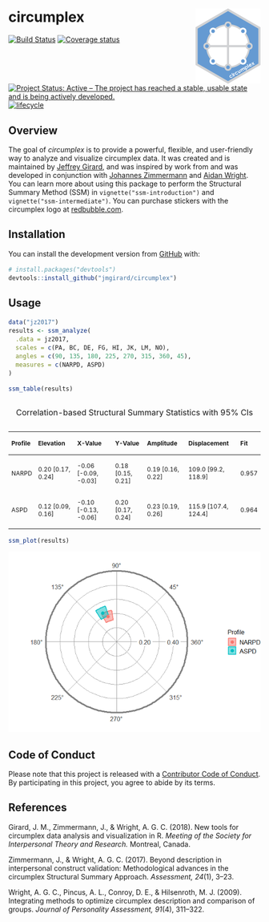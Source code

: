 
<!-- README.md is generated from README.Rmd. Please edit that file -->

# circumplex <img src="man/figures/logo.png" align="right" />

[![Build
Status](https://travis-ci.org/jmgirard/circumplex.svg?branch=master)](https://travis-ci.org/jmgirard/circumplex)
[![Coverage
status](https://codecov.io/gh/jmgirard/circumplex/branch/master/graph/badge.svg)](https://codecov.io/github/jmgirard/circumplex?branch=master)
[![Project Status: Active – The project has reached a stable, usable
state and is being actively
developed.](http://www.repostatus.org/badges/latest/active.svg)](http://www.repostatus.org/#active)
[![lifecycle](https://img.shields.io/badge/lifecycle-maturing-blue.svg)](https://www.tidyverse.org/lifecycle/#maturing)

## Overview

The goal of *circumplex* is to provide a powerful, flexible, and
user-friendly way to analyze and visualize circumplex data. It was
created and is maintained by [Jeffrey Girard](https://jmgirard.com/),
and was inspired by work from and was developed in conjunction with
[Johannes
Zimmermann](https://psychologische-hochschule.de/prof-dr-johannes-zimmermann/)
and [Aidan Wright](https://personalityprocesses.com/). You can learn
more about using this package to perform the Structural Summary Method
(SSM) in `vignette("ssm-introduction")` and
`vignette("ssm-intermediate")`. You can purchase stickers with the
circumplex logo at
[redbubble.com](https://www.redbubble.com/people/jmgirard/works/32902204).

## Installation

You can install the development version from
[GitHub](https://github.com/) with:

``` r
# install.packages("devtools")
devtools::install_github("jmgirard/circumplex")
```

## Usage

``` r
data("jz2017")
results <- ssm_analyze(
  .data = jz2017, 
  scales = c(PA, BC, DE, FG, HI, JK, LM, NO), 
  angles = c(90, 135, 180, 225, 270, 315, 360, 45), 
  measures = c(NARPD, ASPD)
)
```

``` r
ssm_table(results)
```

<table class="table" style="font-size: 12px; margin-left: auto; margin-right: auto;">

<caption style="font-size: initial !important;">

Correlation-based Structural Summary Statistics with 95% CIs

</caption>

<thead>

<tr>

<th style="text-align:left;">

Profile

</th>

<th style="text-align:left;">

Elevation

</th>

<th style="text-align:left;">

X-Value

</th>

<th style="text-align:left;">

Y-Value

</th>

<th style="text-align:left;">

Amplitude

</th>

<th style="text-align:left;">

Displacement

</th>

<th style="text-align:left;">

Fit

</th>

</tr>

</thead>

<tbody>

<tr>

<td style="text-align:left;">

NARPD

</td>

<td style="text-align:left;">

0.20 \[0.17, 0.24\]

</td>

<td style="text-align:left;">

\-0.06 \[-0.09, -0.03\]

</td>

<td style="text-align:left;">

0.18 \[0.15, 0.21\]

</td>

<td style="text-align:left;">

0.19 \[0.16, 0.22\]

</td>

<td style="text-align:left;">

109.0 \[99.2, 118.9\]

</td>

<td style="text-align:left;">

0.957

</td>

</tr>

<tr>

<td style="text-align:left;">

ASPD

</td>

<td style="text-align:left;">

0.12 \[0.09, 0.16\]

</td>

<td style="text-align:left;">

\-0.10 \[-0.13, -0.06\]

</td>

<td style="text-align:left;">

0.20 \[0.17, 0.24\]

</td>

<td style="text-align:left;">

0.23 \[0.19, 0.26\]

</td>

<td style="text-align:left;">

115.9 \[107.4, 124.4\]

</td>

<td style="text-align:left;">

0.964

</td>

</tr>

</tbody>

</table>

``` r
ssm_plot(results)
```

![](man/figures/README-plot-1.png)<!-- -->

## Code of Conduct

Please note that this project is released with a [Contributor Code of
Conduct](CONDUCT.md). By participating in this project, you agree to
abide by its terms.

## References

Girard, J. M., Zimmermann, J., & Wright, A. G. C. (2018). New tools for
circumplex data analysis and visualization in R. *Meeting of the Society
for Interpersonal Theory and Research.* Montreal, Canada.

Zimmermann, J., & Wright, A. G. C. (2017). Beyond description in
interpersonal construct validation: Methodological advances in the
circumplex Structural Summary Approach. *Assessment, 24*(1), 3–23.

Wright, A. G. C., Pincus, A. L., Conroy, D. E., & Hilsenroth, M. J.
(2009). Integrating methods to optimize circumplex description and
comparison of groups. *Journal of Personality Assessment, 91*(4),
311–322.
